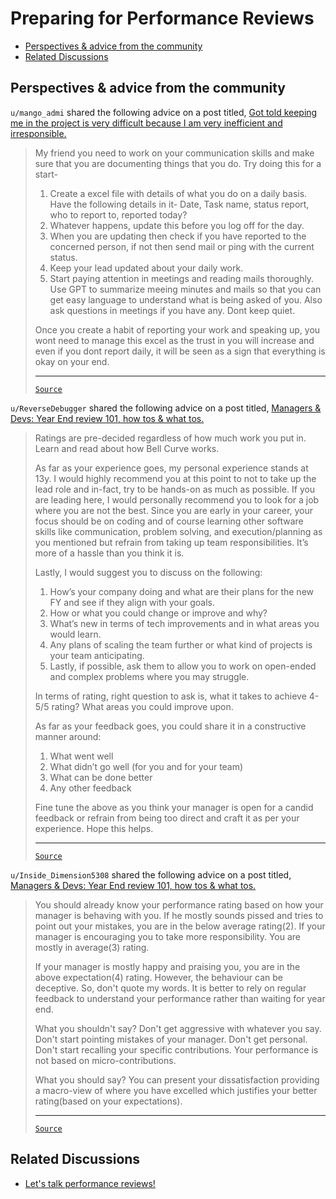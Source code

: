 <!-- omit from toc -->
# Preparing for Performance Reviews

- [Perspectives \& advice from the community](#perspectives--advice-from-the-community)
- [Related Discussions](#related-discussions)


## Perspectives & advice from the community

`u/mango_admi` shared the following advice on a post titled, [Got told keeping me in the project is very difficult because I am very inefficient and irresponsible.](https://www.reddit.com/r/developersIndia/comments/1ijp2e3/got_told_keeping_me_in_the_project_is_very/)

<blockquote>

My friend you need to work on your communication skills and make sure that you are documenting things that you do. Try doing this for a start-

1. Create a excel file with details of what you do on a daily basis. Have the following details in it- Date, Task name, status report, who to report to, reported today?
2. Whatever happens, update this before you log off for the day.
3. When you are updating then check if you have reported to the concerned person, if not then send mail or ping with the current status.
4. Keep your lead updated about your daily work.
5. Start paying attention in meetings and reading mails thoroughly. Use GPT to summarize meeing minutes and mails so that you can get easy language to understand what is being asked of you. Also ask questions in meetings if you have any. Dont keep quiet.

Once you create a habit of reporting your work and speaking up, you wont need to manage this excel as the trust in you will increase and even if you dont report daily, it will be seen as a sign that everything is okay on your end.

---

[`Source`](https://www.reddit.com/r/developersIndia/comments/1ijp2e3/comment/mbfx2x9)

</blockquote>


`u/ReverseDebugger` shared the following advice on a post titled, [Managers & Devs: Year End review 101, how tos & what tos.](https://www.reddit.com/r/developersIndia/comments/1irp36p/managers_devs_year_end_review_101_how_tos_what_tos/)

<blockquote>

Ratings are pre-decided regardless of how much work you put in. Learn and read about how Bell Curve works.

As far as your experience goes, my personal experience stands at 13y. I would highly recommend you at this point to not to take up the lead role and in-fact, try to be hands-on as much as possible. If you are leading here, I would personally recommend you to look for a job where you are not the best. Since you are early in your career, your focus should be on coding and of course learning other software skills like communication, problem solving, and execution/planning as you mentioned but refrain from taking up team responsibilities. It’s more of a hassle than you think it is.

Lastly, I would suggest you to discuss on the following:

1. How’s your company doing and what are their plans for the new FY and see if they align with your goals.
2. How or what you could change or improve and why?
3. What’s new in terms of tech improvements and in what areas you would learn.
4. Any plans of scaling the team further or what kind of projects is your team anticipating.
5. Lastly, if possible, ask them to allow you to work on open-ended and complex problems where you may struggle.

In terms of rating, right question to ask is, what it takes to achieve 4-5/5 rating? What areas you could improve upon.

As far as your feedback goes, you could share it in a constructive manner around:

1. What went well
2. What didn’t go well (for you and for your team)
3. What can be done better
4. Any other feedback

Fine tune the above as you think your manager is open for a candid feedback or refrain from being too direct and craft it as per your experience. Hope this helps.

---

[`Source`](https://www.reddit.com/r/developersIndia/comments/1irp36p/comment/mdaa4nz)

</blockquote>

`u/Inside_Dimension5308` shared the following advice on a post titled, [Managers & Devs: Year End review 101, how tos & what tos.](https://www.reddit.com/r/developersIndia/comments/1irp36p/managers_devs_year_end_review_101_how_tos_what_tos/)

<blockquote>

You should already know your performance rating based on how your manager is behaving with you. If he mostly sounds pissed and tries to point out your mistakes, you are in the below average rating(2). If your manager is encouraging you to take more responsibility. You are mostly in average(3) rating.

If your manager is mostly happy and praising you, you are in the above expectation(4) rating. However, the behaviour can be deceptive. So, don't quote my words. It is better to rely on regular feedback to understand your performance rather than waiting for year end.

What you shouldn't say? Don't get aggressive with whatever you say. Don't start pointing mistakes of your manager. Don't get personal. Don't start recalling your specific contributions. Your performance is not based on micro-contributions.

What you should say? You can present your dissatisfaction providing a macro-view of where you have excelled which justifies your better rating(based on your expectations).

---

[`Source`](https://www.reddit.com/r/developersIndia/comments/1irp36p/comment/mdb1sj0)

</blockquote>

## Related Discussions

- [Let's talk performance reviews!](https://www.reddit.com/r/developersIndia/comments/siqswv/lets_talk_performance_reviews/)